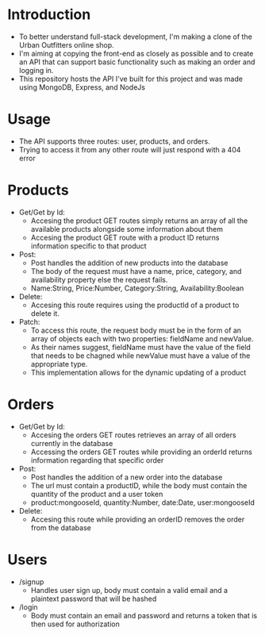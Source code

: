 # Introduction

* To better understand full-stack development, I'm making a clone of the Urban Outfitters online shop.
* I'm aiming at copying the front-end as closely as possible and to create an API that can support basic functionality such as making an order and logging in.
* This repository hosts the API I've built for this project and was made using MongoDB, Express, and NodeJs

# Usage

* The API supports three routes: user, products, and orders.
* Trying to access it from any other route will just respond with a 404 error

# Products

* Get/Get by Id:
    * Accesing the product GET routes simply returns an array of all the available products alongside some information about them
    * Accesing the product GET route with a product ID returns information specific to that product
* Post:
    * Post handles the addition of new products into the database
    * The body of the request must have a name, price, category, and availability property else the request fails. 
    * Name:String, Price:Number, Category:String, Availability:Boolean
* Delete:
    * Accesing this route requires using the productId of a product to delete it.
* Patch: 
    * To access this route, the request body must be in the form of an array of objects each with two properties: fieldName and newValue.
    * As their names suggest, fieldName must have the value of the field that needs to be chagned while newValue must have a value of the appropriate type.
    * This implementation allows for the dynamic updating of a product

# Orders

* Get/Get by Id:
    * Accesing the orders GET routes retrieves an array of all orders currently in the database
    * Accessing the orders GET routes while providing an orderId returns information regarding that specific order
* Post: 
    * Post handles the addition of a new order into the database
    * The url must contain a productID, while the body must contain the quantity of the product and a user token
    * product:mongooseId, quantity:Number, date:Date, user:mongooseId
* Delete:
    * Accesing this route while providing an orderID removes the order from the database

# Users

* /signup
    * Handles user sign up, body must contain a valid email and a plaintext password that will be hashed
* /login
    * Body must contain an email and password and returns a token that is then used for authorization

